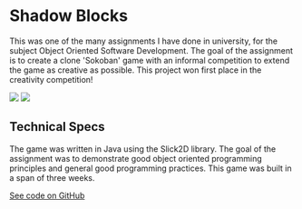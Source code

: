 # Shadow Blocks

This was one of the many assignments I have done in university, for the subject Object Oriented Software Development. The goal of the assignment is to create a clone 'Sokoban' game with an informal competition to extend the game as creative as possible. This project won first place in the creativity competition! 

![](/media/projects/shadowblocks/shadowblocks1.gif)
![](/media/projects/shadowblocks/shadowblocks2.gif)

## Technical Specs

The game was written in Java using the Slick2D library. The goal of the assignment was to demonstrate good object oriented programming principles and general good programming practices. This game was built in a span of three weeks.

[See code on GitHub](https://github.com/naufik/swen20003-shadow-blocks)